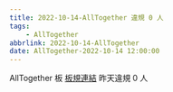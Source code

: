 ```yaml
---
title: 2022-10-14-AllTogether 違規 0 人
tags:
    - AllTogether
abbrlink: 2022-10-14-AllTogether
date: AllTogether-2022-10-14 12:00:00
---
```

AllTogether 板 [板規連結](https://www.ptt.cc/bbs/AllTogether/M.1643211430.A.5FB.html)
昨天違規 0 人
